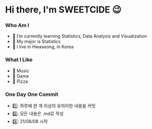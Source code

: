 # Hi there, I'm SWEETCIDE 😉
### Who Am I
- 🌱 I’m currently learning Statistics, Data Analysis and Visualization
- 🥇 My major is Statistics
- 🚅 I live in Hwaseong, in Korea

### What I Like
- 🎵 Music
- 🔵 Game
- 🍕 Pizza

### One Day One Commit
- 1️⃣: 하루에 한 개 이상의 유의미한 내용을 커밋
- 2️⃣: 모든 내용은 .md로 작성
- 3️⃣: 21/08/08 시작
